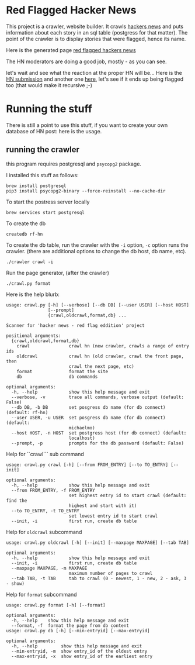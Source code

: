 # Red Flagged Hacker News

This project is a crawler, website builder. It crawls [hackers news](https://news.ycombinator.com/news) and puts information about each story in an sql table (postgress for that matter).
The point of the crawler is to display stories that were flagged, hence its name.

Here is the generated page [red flagged hackers news](https://mosermichael.github.io/flagged-hn/page_1.html)

The HN moderators are doing a good job, mostly - as you can see.

let's wait and see what the reaction at the proper HN will be... Here is the [HN submission](https://news.ycombinator.com/item?id=29113079) and another one [here](https://news.ycombinator.com/item?id=29144989), let's see if it ends up being flagged too (that would make it recursive ;-)


# Running the stuff

There is still a point to use this stuff, if you want to create your own database of HN post: here is the usage.

## running the crawler

this program requires postgresql and  ```psycopg2``` package.

I installed this stuff as follows:

```
brew install postgresql
pip3 install psycopg2-binary --force-reinstall --no-cache-dir
```

To start the postress server locally

```
brew services start postgresql
```

To create the db

```
createdb rf-hn
```

To create the db table, run the crawler with the ```-i``` option, ```-c``` option runs the crawler.
(there are additional options to change the db host, db name, etc).

```
./crawler crawl -i
```

Run the page generator, (after the crawler)

```
./crawl.py format
```

Here is the help blurb:

```
usage: crawl.py [-h] [--verbose] [--db DB] [--user USER] [--host HOST]
                [--prompt]
                {crawl,oldcrawl,format,db} ...

Scanner for 'hacker news - red flag eddition' project

positional arguments:
  {crawl,oldcrawl,format,db}
    crawl               crawl hn (new crawler, crawls a range of entry ids
    oldcrawl            crawl hn (old crawler, crawl the front page, then
                        crawl the next page, etc)
    format              format the site
    db                  db commands

optional arguments:
  -h, --help            show this help message and exit
  --verbose, -v         trace all commands, verbose output (default: False)
  --db DB, -b DB        set posgress db name (for db connect) (default: rf-hn)
  --user USER, -u USER  set posgress db name (for db connect) (default:
                        michaelmo)
  --host HOST, -n HOST  set postgress host (for db connect) (default:
                        localhost)
  --prompt, -p          prompts for the db password (default: False)

```

Help for ``crawl``` sub command
```
usage: crawl.py crawl [-h] [--from FROM_ENTRY] [--to TO_ENTRY] [--init]

optional arguments:
  -h, --help            show this help message and exit
  --from FROM_ENTRY, -f FROM_ENTRY
                        set highest entry id to start crawl (default: find the
                        highest and start with it)
  --to TO_ENTRY, -t TO_ENTRY
                        set lowest entry id to start crawl
  --init, -i            first run, create db table

```

Help for ```oldcrawl``` subcommand

```
usage: crawl.py oldcrawl [-h] [--init] [--maxpage MAXPAGE] [--tab TAB]

optional arguments:
  -h, --help            show this help message and exit
  --init, -i            first run, create db table
  --maxpage MAXPAGE, -m MAXPAGE
                        maximum number of pages to crawl
  --tab TAB, -t TAB     tab to crawl (0 - newest, 1 - new, 2 - ask, 3 - show)
```
Help for ```format``` subcommand

```
usage: crawl.py format [-h] [--format]

optional arguments:
  -h, --help    show this help message and exit
  --format, -f  format the page from db content
usage: crawl.py db [-h] [--min-entryid] [--max-entryid]

optional arguments:
  -h, --help         show this help message and exit
  --min-entryid, -m  show entry_id of the oldest entry
  --max-entryid, -x  show entry_id of the earliest entry
```

